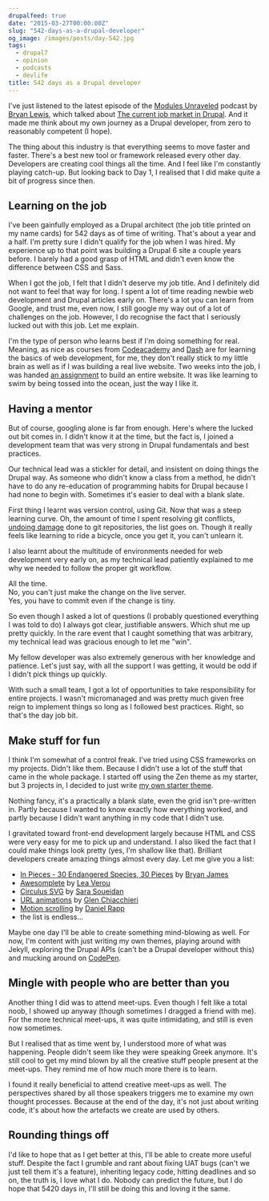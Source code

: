 ```yaml
---
drupalfeed: true
date: "2015-03-27T00:00:00Z"
slug: "542-days-as-a-drupal-developer"
og_image: /images/posts/day-542.jpg
tags:
  - drupal7
  - opinion
  - podcasts
  - devlife
title: 542 days as a Drupal developer
---
```


I've just listened to the latest episode of the [Modules Unraveled](https://modulesunraveled.com/) podcast by [Bryan Lewis](https://twitter.com/ModsUnraveled), which talked about [The current job market in Drupal](https://modulesunraveled.com/podcast/131-job-market-drupal-mike-anello-modules-unraveled-podcast). And it made me think about my own journey as a Drupal developer, from zero to reasonably competent (I hope).

The thing about this industry is that everything seems to move faster and faster. There's a best new tool or framework released every other day. Developers are creating cool things all the time. And I feel like I'm constantly playing catch-up. But looking back to Day 1, I realised that I did make quite a bit of progress since then.

## Learning on the job

I've been gainfully employed as a Drupal architect (the job title printed on my name cards) for 542 days as of time of writing. That's about a year and a half. I'm pretty sure I didn't qualify for the job when I was hired. My experience up to that point was building a Drupal 6 site a couple years before. I barely had a good grasp of HTML and didn't even know the difference between CSS and Sass.

When I got the job, I felt that I didn't deserve my job title. And I definitely did not want to feel that way for long. I spent a lot of time reading newbie web development and Drupal articles early on. There's a lot you can learn from Google, and trust me, even now, I still google my way out of a lot of challenges on the job. However, I do recognise the fact that I seriously lucked out with this job. Let me explain.

I'm the type of person who learns best if I'm doing something for real. Meaning, as nice as courses from [Codeacademy](http://www.codecademy.com/learn) and [Dash](https://dash.generalassemb.ly/) are for learning the basics of web development, for me, they don't really stick to my little brain as well as if I was building a real live website. Two weeks into the job, I was handed [an assignment](/blog/the-one-i-cut-my-teeth-on/) to build an entire website. It was like learning to swim by being tossed into the ocean, just the way I like it.

## Having a mentor

But of course, googling alone is far from enough. Here's where the lucked out bit comes in. I didn't know it at the time, but the fact is, I joined a development team that was very strong in Drupal fundamentals and best practices.

Our technical lead was a stickler for detail, and insistent on doing things the Drupal way. As someone who didn't know a class from a method, he didn't have to do any re-education of programming habits for Drupal because I had none to begin with. Sometimes it's easier to deal with a blank slate.

First thing I learnt was version control, using Git. Now that was a steep learning curve. Oh, the amount of time I spent resolving git conflicts, [undoing damage](/blog/the-epic-git-bomb/) done to git repositories, the list goes on. Though it really feels like learning to ride a bicycle, once you get it, you can't unlearn it.

I also learnt about the multitude of environments needed for web development very early on, as my technical lead patiently explained to me why we needed to follow the proper git workflow.

All the time.  
No, you can't just make the change on the live server.  
Yes, you have to commit even if the change is tiny.

So even though I asked a lot of questions (I probably questioned everything I was told to do) I always got clear, justifiable answers. Which shut me up pretty quickly. In the rare event that I caught something that was arbitrary, my technical lead was gracious enough to let me "win".

My fellow developer was also extremely generous with her knowledge and patience. Let's just say, with all the support I was getting, it would be odd if I didn't pick things up quickly.

With such a small team, I got a lot of opportunities to take responsibility for entire projects. I wasn't micromanaged and was pretty much given free reign to implement things so long as I followed best practices. Right, so that's the day job bit.

## Make stuff for fun

I think I'm somewhat of a control freak. I've tried using CSS frameworks on my projects. Didn't like them. Because I didn't use a lot of the stuff that came in the whole package. I started off using the Zen theme as my starter, but 3 projects in, I decided to just write [my own starter theme](https://www.drupal.org/sandbox/hj_chen/2345293).

Nothing fancy, it's a practically a blank slate, even the grid isn't pre-written in. Partly because I wanted to know exactly how everything worked, and partly because I didn't want anything in my code that I didn't use.

<p class="no-margin">I gravitated toward front-end development largely because HTML and CSS were very easy for me to pick up and understand. I also liked the fact that I could make things look pretty (yes, I'm shallow like that). Brilliant developers create amazing things almost every day. Let me give you a list:</p>
<ul>
  <li class="no-margin"><a href="http://www.species-in-pieces.com/">In Pieces - 30 Endangered Species, 30 Pieces</a> by <a href="https://brybry.co">Bryan James</a></li>
  <li class="no-margin"><a href="http://leaverou.github.io/awesomplete/">Awesomplete</a> by <a href="http://lea.verou.me/">Lea Verou</a></li>
  <li class="no-margin"><a href="http://sarasoueidan.com/tools/circulus/">Circulus SVG</a> by <a href="http://sarasoueidan.com/">Sara Soueidan</a></li>
  <li class="no-margin"><a href="http://glench.com/hash/">URL animations</a> by <a href="http://glench.com/">Glen Chiacchieri</a></li>
  <li class="no-margin"><a href="http://danielrapp.github.io/doppler/">Motion scrolling</a> by <a href="http://rappdaniel.com/">Daniel Rapp</a></li>
  <li>the list is endless...</li>
</ul>

Maybe one day I'll be able to create something mind-blowing as well. For now, I'm content with just writing my own themes, playing around with Jekyll, exploring the Drupal APIs (can't be a Drupal developer without this) and mucking around on [CodePen](http://codepen.io/huijing/).

## Mingle with people who are better than you

Another thing I did was to attend meet-ups. Even though I felt like a total noob, I showed up anyway (though sometimes I dragged a friend with me). For the more technical meet-ups, it was quite intimidating, and still is even now sometimes.

But I realised that as time went by, I understood more of what was happening. People didn't seem like they were speaking Greek anymore. It's still cool to get my mind blown by all the creative stuff people present at the meet-ups. They remind me of how much more there is to learn.

I found it really beneficial to attend creative meet-ups as well. The perspectives shared by all those speakers triggers me to examine my own thought processes. Because at the end of the day, it's not just about writing code, it's about how the artefacts we create are used by others.

## Rounding things off

I'd like to hope that as I get better at this, I'll be able to create more useful stuff. Despite the fact I grumble and rant about fixing UAT bugs (can't we just tell them it's a feature), inheriting legacy code, hitting deadlines and so on, the truth is, I love what I do. Nobody can predict the future, but I do hope that 5420 days in, I'll still be doing this and loving it the same.
